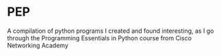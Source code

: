 # PEP
A compilation of python programs I created and found interesting, as I go through the Programming Essentials in Python course from Cisco Networking Academy
